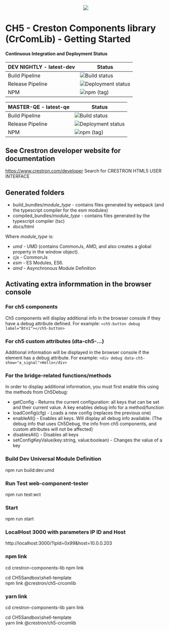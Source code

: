 <p align="center">
  <img src="https://kenticoprod.azureedge.net/kenticoblob/crestron/media/crestron/generalsiteimages/crestron-logo.png">
</p>
 
# CH5 - Creston Components library (CrComLib) - Getting Started

#### Continuous Integration and Deployment Status

| DEV NIGHTLY - latest-dev | Status |
| ------ | ----------- |
| Build Pipeline |![Build status](https://dev.azure.com/crestron-mobile-devops/MobileApps/_apis/build/status/Blackbird/CoreBuild/CH5ComponentLibrary?branchName=dev)
| Release Pipeline | ![Deployment status](https://vsrm.dev.azure.com/crestron-mobile-devops/_apis/public/Release/badge/0403b700-ab40-43cd-9990-961924c561bc/38/108) |
| NPM | ![npm (tag)](https://img.shields.io/npm/v/@crestron/ch5-crcomlib/latest-dev) |

| MASTER-QE - latest-qe | Status |
| ------ | ----------- |
| Build Pipeline |![Build status](https://dev.azure.com/crestron-mobile-devops/MobileApps/_apis/build/status/Blackbird/CoreBuild/CH5ComponentLibrary?branchName=master)
| Release Pipeline | ![Deployment status](https://vsrm.dev.azure.com/crestron-mobile-devops/_apis/public/Release/badge/0403b700-ab40-43cd-9990-961924c561bc/38/94) |
| NPM | ![npm (tag)](https://img.shields.io/npm/v/@crestron/ch5-crcomlib/latest-qe) |

## See Crestron developer website for documentation 
https://www.crestron.com/developer
Search for CRESTRON HTML5 USER INTERFACE 

## Generated folders

- build_bundles/_module_type_     - contains files generated by webpack (and the typescript compiler for the esm modules)
- compiled_bundles/_module_type_  - contains files generated by the typescript compiler (tsc)
- docs/html


Where _module_type_ is:

- *umd* - UMD (contains CommonJs, AMD, and also creates a global property in the window object).
- *cjs* - CommonJs
- *esm* - ES Modules, ES6.
- *amd* - Asynchronous Module Definition

## Activating extra informmation in the browser console

### For ch5 components 

Ch5 components will display additional info in the browser console if they have a debug attribute defined. For example:
```<ch5-button debug label="Btn1"></ch5-button>```

### For ch5 custom attributes (dta-ch5-...)

Additional information will be displayed in the browser console if the element has a debug attribute. For example:
```<div debug data-ch5-show="a_signal">Hello</div>```

### For the bridge-related functions/methods

In order to display additional information, you must first enable this using the methods from Ch5Debug:
* getConfig - Returns the current configuration: all keys that can be set and their current value. A key enables debug info 
for a method/function
* loadConfig(cfg) - Loads a new config (replaces the previous one)
* enableAll() - Enables all keys. Will display all debug info available. (The debug info that uses Ch5Debug, the info 
from ch5 components, and custom attributes will not be affected)
* disablesAll() - Disables all keys
* setConfigKeyValue(key:string, value:boolean) - Changes the value of a key

### Build Dev Universal Module Definition

  npm run build:dev:umd

### Run Test web-component-tester

  npm run test:wct

### Start

  npm run start

### LocalHost 3000 with parameters IP ID and Host

http://localhost:3000/?ipId=0x99&host=10.0.0.203

### npm link

  cd crestron-components-lib
  npm link

  cd CH5Sandbox\shell-template\
  npm link @crestron/ch5-crcomlib

### yarn link

  cd crestron-components-lib
  yarn link

  cd CH5Sandbox\shell-template\
  yarn link @crestron/ch5-crcomlib